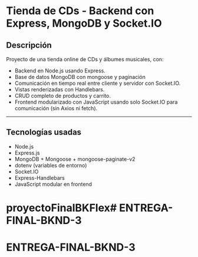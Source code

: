 # Tienda de CDs - Backend con Express, MongoDB y Socket.IO

## Descripción

Proyecto de una tienda online de CDs y álbumes musicales, con:

- Backend en Node.js usando Express.
- Base de datos MongoDB con mongoose y paginación
- Comunicación en tiempo real entre cliente y servidor con Socket.IO.
- Vistas renderizadas con Handlebars.
- CRUD completo de productos y carrito.
- Frontend modularizado con JavaScript usando solo Socket.IO para comunicación (sin Axios ni fetch).

---

## Tecnologías usadas

- Node.js
- Express.js
- MongoDB + Mongoose + mongoose-paginate-v2
- dotenv (variables de entorno)
- Socket.IO
- Express-Handlebars
- JavaScript modular en frontend



# proyectoFinalBKFlex# ENTREGA-FINAL-BKND-3
# ENTREGA-FINAL-BKND-3
